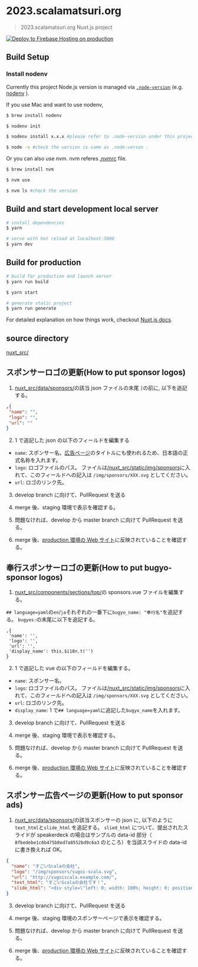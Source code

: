 # 2023.scalamatsuri.org

> 2023.scalamatsuri.org Nuxt.js project

[![Deploy to Firebase Hosting on production](https://github.com/scalamatsuri/2023.scalamatsuri.org/actions/workflows/production-firebase-hosting-merge.yml/badge.svg)](https://github.com/scalamatsuri/2023.scalamatsuri.org/actions/workflows/production-firebase-hosting-merge.yml)

## Build Setup

### Install nodenv

Currently this project Node.js version is managed via [`.node-version`](.node-version) (e.g. [nodenv](https://github.com/nodenv/nodenv) ).

If you use Mac and want to use nodenv,

```bash
$ brew install nodenv

$ nodenv init

$ nodenv install x.x.x #please refer to .node-version under this project

$ node -v #check the version is same as .node-verson .
```

Or you can also use nvm. nvm referes [.nvmrc](.nvmrc) file.

```bash
$ brew install nvm

$ nvm use

$ nvm ls #check the version
```

## Build and start development local server

```bash
# install dependencies
$ yarn

# serve with hot reload at localhost:3000
$ yarn dev
```

## Build for production

```bash
# build for production and launch server
$ yarn run build

$ yarn start

# generate static project
$ yarn run generate
```

For detailed explanation on how things work, checkout [Nuxt.js docs](https://nuxtjs.org).

## source directory

[nuxt_src/](./nuxt_src/)

## スポンサーロゴの更新(How to put sponsor logos)

1. [nuxt_src/data/sponsors/](./nuxt_src/data/sponsors/)の該当 json ファイルの末尾 `]`の前に, 以下を追記する。

```json
,{
 "name": "",
 "logo": "",
 "url": ""
}
```

2. 1 で追記した json の以下のフィールドを編集する

- `name`: スポンサー名。[広告ページ](https://scalamatsuri.org/ja/sponsors)のタイトルにも使われるため、日本語の正式名称を入れます。
- `logo`: ロゴファイルのパス。 ファイルは[/nuxt_src/static/img/sponsors](./nuxt_src/static/img/sponsors)に入れて、このフィールドへの記入は `/img/sponsors/XXX.svg` としてください。
- `url`: ロゴのリンク先。

3. develop branch に向けて、PullRequest を送る

4. merge 後、staging 環境で表示を確認する。

5. 問題なければ、develop から master branch に向けて PullRequest を送る。

6. merge 後、[production 環境の Web サイト](https://scalamatsuri.org/ja/)に反映されていることを確認する。

## 奉行スポンサーロゴの更新(How to put bugyo-sponsor logos)

1. [nuxt_src/components/sections/top/](./nuxt_src/components/sections/top/)の sponsors.vue ファイルを編集する。

`## language=yaml`の`en`/`ja`それぞれの一番下に`bugyo_name: "奉行名"`を追記する。
`bugyos:`の末尾に以下を追記する。

```
,{
 'name': '',
 'logo': '',
 'url': '',
 'display_name': this.$i18n.t('')
}
```

2. 1 で追記した vue の以下のフィールドを編集する。

- `name`: スポンサー名。
- `logo`: ロゴファイルのパス。 ファイルは[/nuxt_src/static/img/sponsors](./nuxt_src/static/img/sponsors)に入れて、このフィールドへの記入は `/img/sponsors/XXX.svg` としてください。
- `url`: ロゴのリンク先。
- `display_name`: 1 で`## language=yaml`に追記した`bugyo_name`を入れます。

3. develop branch に向けて、PullRequest を送る

4. merge 後、staging 環境で表示を確認する。

5. 問題なければ、develop から master branch に向けて PullRequest を送る。

6. merge 後、[production 環境の Web サイト](https://scalamatsuri.org/ja/)に反映されていることを確認する。

## スポンサー広告ページの更新(How to put sponsor ads)

1. [nuxt_src/data/sponsors/](./nuxt_src/data/sponsors/)の該当スポンサーの json に, 以下のように `text_html`と`slide_html` を追記する。
   `slied_html` について、提出されたスライドが speakerdeck の場合はサンプルの data-id 部分（ `8fbedebe1c6b475b8ed7a8552bd9c6a3` のところ）を当該スライドの data-id に書き換えれば OK。

```json
{
  "name": "すごいScalaの会社",
  "logo": "/img/sponsors/sugoi-scala.svg",
  "url": "http://sugoiscala.example.com/",
  "text_html": "すごいScalaの会社です！",
  "slide_html": "<div style=\"left: 0; width: 100%; height: 0; position: relative; padding-bottom: 74.9296%;\"><iframe src=\"https://speakerdeck.com/player/8fbedebe1c6b475b8ed7a8552bd9c6a3\" style=\"border: 0; top: 0; left: 0; width: 80%; height: 80%; position: absolute;\" allowfullscreen scrolling=\"no\" allow=\"encrypted-media\"></iframe></div>"
}
```

3. develop branch に向けて、PullRequest を送る

4. merge 後、staging 環境のスポンサーページで表示を確認する。

5. 問題なければ、develop から master branch に向けて PullRequest を送る。

6. merge 後、[production 環境の Web サイト](https://scalamatsuri.org/ja/sponsors/)に反映されていることを確認する。
